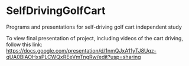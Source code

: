 # SelfDrivingGolfCart
Programs and presentations for self-driving golf cart independent study

To view final presentation of project, including videos of the cart driving, follow this link: 
https://docs.google.com/presentation/d/1nmQJxA11yTJ8Uqz-qUA0BlAOHxsPLCWQxREeVmTngRw/edit?usp=sharing
